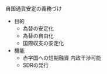 自国通貨安定の義務づけ
- 目的
    - 為替の安定化
    - 為替の自由化
    - 国際収支の安定化
- 機能
    - 赤字国への短期融資
        内政干渉可能
    - SDRの発行
